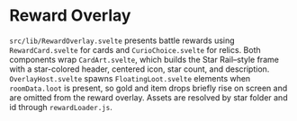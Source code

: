 # Reward Overlay

`src/lib/RewardOverlay.svelte` presents battle rewards using `RewardCard.svelte` for cards and `CurioChoice.svelte` for relics.
Both components wrap `CardArt.svelte`, which builds the Star Rail–style frame with a star-colored header, centered icon, star count, and description.
`OverlayHost.svelte` spawns `FloatingLoot.svelte` elements when `roomData.loot` is present, so gold and item drops briefly rise on screen and are omitted from the reward overlay.
Assets are resolved by star folder and id through `rewardLoader.js`.
